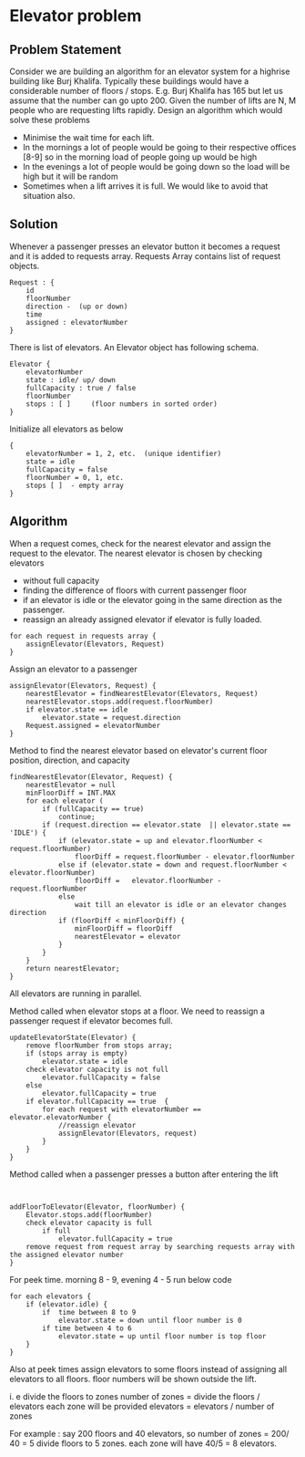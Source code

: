 # Elevator problem

## Problem Statement

Consider we are building an algorithm for an elevator system for a highrise building like Burj Khalifa. Typically these buildings would have a considerable number of floors / stops. E.g. Burj Khalifa has 165 but let us assume that the number can go upto 200. 
Given the number of lifts are N, M people who are requesting lifts rapidly. Design an algorithm which would solve these problems 
- Minimise the wait time for each lift. 
- In the mornings a lot of people would be going to their respective offices [8-9] so in the morning load of people going up would be high 
- In the evenings a lot of people would be going down so the load will be high but it will be random 
- Sometimes when a lift arrives it is full. We would like to avoid that situation also. 


## Solution

Whenever a passenger presses an elevator button it becomes a request and it is added to requests array. 
Requests Array contains list of request objects.

```
Request : {
	id
	floorNumber
	direction -  (up or down)
	time 
	assigned : elevatorNumber
}
```
There is list of elevators. An Elevator object has following schema.

```
Elevator {
	elevatorNumber
	state : idle/ up/ down
	fullCapacity : true / false
	floorNumber
	stops : [ ]     (floor numbers in sorted order)
}

```


Initialize all elevators as below

```
{
	elevatorNumber = 1, 2, etc.  (unique identifier)
	state = idle
	fullCapacity = false
	floorNumber = 0, 1, etc.
	stops [ ]  - empty array
}

```

## Algorithm 

When a request comes, check for the nearest elevator and assign the request to the elevator. 
The nearest elevator is chosen by checking elevators 
-  without full capacity
-  finding the difference of floors with current passenger floor
-  if an elevator is idle or the elevator going in the same direction as the passenger. 
-  reassign an already assigned elevator if elevator is fully loaded.

```
for each request in requests array {
	assignElevator(Elevators, Request)
}

```
	
Assign an elevator to a passenger


```
assignElevator(Elevators, Request) {
	nearestElevator = findNearestElevator(Elevators, Request) 
	nearestElevator.stops.add(request.floorNumber)
	if elevator.state == idle
		elevator.state = request.direction
	Request.assigned = elevatorNumber
}

```

Method to find the nearest elevator based on elevator's current floor position, direction, and capacity

```
findNearestElevator(Elevator, Request) {
	nearestElevator = null
	minFloorDiff = INT.MAX
	for each elevator (
		if (fullCapacity == true)
			continue;
		if (request.direction == elevator.state  || elevator.state == 'IDLE') {
			if (elevator.state = up and elevator.floorNumber < request.floorNumber)
				floorDiff = request.floorNumber - elevator.floorNumber
			else if (elevator.state = down and request.floorNumber < elevator.floorNumber)
				floorDiff =   elevator.floorNumber - request.floorNumber
			else 
				wait till an elevator is idle or an elevator changes direction
			if (floorDiff < minFloorDiff) {
				minFloorDiff = floorDiff
				nearestElevator = elevator
			}
		} 
	}
	return nearestElevator;
}
```

All elevators are running in parallel. 

Method called when elevator stops at a floor. We need to reassign a passenger request if elevator becomes full.

```
updateElevatorState(Elevator) {
	remove floorNumber from stops array;
	if (stops array is empty)
		elevator.state = idle
	check elevator capacity is not full
		elevator.fullCapacity = false
	else
		elevator.fullCapacity = true
	if elevator.fullCapacity == true  {
		for each request with elevatorNumber == elevator.elevatorNumber {
			//reassign elevator
			assignElevator(Elevators, request)
		}
	}
}
```

Method called when a passenger presses a button after entering the lift 

```


addFloorToElevator(Elevator, floorNumber) {
	Elevator.stops.add(floorNumber)
	check elevator capacity is full
		if full
			elevator.fullCapacity = true
	remove request from request array by searching requests array with the assigned elevator number
}

```

For peek time. morning 8 - 9, evening 4 - 5 run below code

```
for each elevators {	
	if (elevator.idle) {
		if  time between 8 to 9
			elevator.state = down until floor number is 0
		if time between 4 to 6
			elevator.state = up until floor number is top floor
	}
}
```

Also at peek times assign elevators to some floors instead of assigning all elevators to all floors. floor numbers will be shown outside the lift.

i. e divide the floors to zones 
number of zones  =  divide the floors / elevators 
each zone will be provided elevators = elevators / number of zones
	
For example : 
	say 200 floors and 40 elevators, so number of zones = 200/ 40 = 5
	divide floors to 5 zones. each zone will have 40/5 = 8 elevators.
